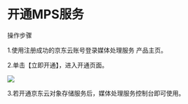 # 开通MPS服务

操作步骤

1.使用注册成功的京东云账号登录媒体处理服务 产品主页。

2.单击【立即开通】，进入开通页面。

![](https://github.com/jdcloudcom/cn/blob/edit/image/Media-Processing-Service/MPS-001.png)

3.若开通京东云对象存储服务后，媒体处理服务控制台即可使用。
